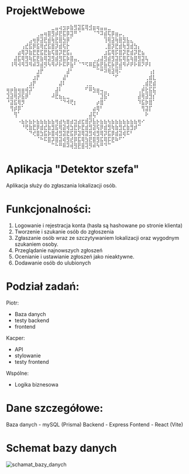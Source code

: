 # ProjektWebowe
⠀⠀⠀⠀⠀⠀⠀⠀⠀⠀⠀⠀⣀⣤⢴⣲⡶⣷⣻⣽⣯⢿⣺⣶⢶⣤⣤⣀⠀⠀⠀⠀⠀⠀⠀⠀⠀⠀⠀⠀
⠀⠀⠀⠀⠀⠀⠀⠀⢀⣤⢶⣿⣻⡾⣟⣯⡿⣽⠛⠈⠀⠀⠀⠈⠙⠽⣾⢯⡿⣶⡤⡀⠀⠀⠀⠀⠀⠀⠀⠀
⠀⠀⠀⠀⠀⠀⣠⢶⡿⣽⣟⣾⢷⣟⣿⣳⡿⠁⠀⠀⠀⠀⠀⠀⠀⠀⢹⢿⣽⢷⣿⣻⣧⣄⠀⠀⠀⠀⠀⠀
⠀⠀⠀⠀⢠⣞⣯⡿⣯⢿⣞⣯⣿⡽⣾⢯⡗⠀⠀⠀⠀⠀⠀⠀⠀⠀⢀⣿⡽⣟⣾⢷⣻⣾⣳⡄⠀⠀⠀⠀
⠀⠀⠀⣴⢿⡽⣷⣟⣟⣯⣟⣷⢯⣿⡽⣟⣯⡄⠀⠀⠀⠀⠀⠀⠀⠀⣰⣯⢿⡯⣿⡽⣟⣾⡽⣟⣦⠀⠀⠀
⠀⠀⣼⣯⢿⣻⢷⣯⣟⣷⢿⣽⣻⣾⣻⣯⡷⣿⣤⡀⠀⠀⠀⢀⣠⣼⣻⣾⣻⣽⣯⢿⣯⢷⣿⣻⣽⢧⠀⠀
⠀⠸⠻⠺⠻⠽⠻⠾⠽⣾⡻⠳⠻⠞⠗⠯⠟⣷⠃⠈⠙⠫⠿⣯⡷⣟⣷⢯⡷⣟⣾⠻⠞⠟⠗⠿⠝⠟⠇⠀
⠀⠀⠀⠀⠀⠀⠀⠀⣰⡟⠀⠀⠀⠀⠀⠀⣼⠃⠀⠀⠀⠀⠀⠀⠉⠛⠽⢿⣽⢿⠍⠀⠀⠀⠀⠀⠀⠀⢠⡆
⠀⠀⠀⠀⠀⠀⠀⣰⡟⠀⠀⠀⠀⠀⠀⣼⠃⠀⠀⠀⠀⠀⠀⠀⠀⠀⠀⠀⠈⠋⠀⠀⠀⠀⠀⠀⠀⢀⣾⣇
⠀⠀⠀⠀⠀⠀⣰⡟⠀⠀⠀⠀⠀⠀⣼⠇⠀⠀⠀⠀⠀⢀⣀⠀⠀⠀⠀⠀⠀⠀⠀⠀⠀⠀⠀⠀⢀⣾⣟⣾
⢶⡶⣷⢶⣶⢾⡽⠁⠀⠀⠀⠀⠀⣼⠇⠀⠀⠀⠀⠀⠀⠋⠿⣳⣶⢤⣀⠀⠀⠀⠀⠀⠀⠀⠀⢀⡾⣗⣯⣯
⣹⣽⢿⡽⣯⡿⠁⠀⠀⠀⠀⠀⠼⣟⣦⣄⣀⠀⠀⠀⠀⠀⠀⠀⠈⣹⣯⠃⠀⠀⠀⠀⠀⠀⠀⣼⢿⣽⣻⡎
⠘⣽⣯⢿⡻⠀⠀⠀⠀⠀⠀⠀⠀⠀⠈⠙⠺⢟⡆⠀⠀⠀⠀⠀⡴⣿⠁⠀⠀⠀⠀⠀⠀⠀⠀⠹⣯⡷⣿⠁
⠀⢻⡾⡿⠁⠀⠀⠀⠀⠀⠀⠀⠀⠀⠀⠀⠀⠀⠀⠀⠀⠀⠀⣴⢿⠃⠀⠀⠀⠀⠀⠀⠀⠀⠀⠀⢻⣽⡏⠀
⠀⠀⢻⠁⠀⠀⠀⠀⠀⠀⠀⠀⠀⠀⠀⠀⠀⠀⠀⠀⠀⠀⣼⢯⠃⠀⠀⠀⠀⠀⠀⠀⠀⠀⠀⠀⠀⠗⠀⠀
⠀⠀⠀⠠⣦⡦⣦⡦⣦⣦⣦⣦⣦⢶⣴⢦⣶⣴⣲⣴⣖⣾⡽⣧⡦⣦⣦⢦⣦⣦⣦⣦⣦⣦⣦⢶⠔⠀⠀⠀
⠀⠀⠀⠀⠘⢟⣷⣟⡿⣾⣞⣷⣻⣯⢿⣽⢾⣳⣟⡷⣟⣾⣻⣽⢯⡿⣾⣻⢷⣷⣻⣞⣷⣻⡾⠉⠀⠀⠀⠀
⠀⠀⠀⠀⠀⠀⠙⢞⣿⣳⣯⡷⣿⢾⣻⣽⣟⣯⡿⣽⢿⣽⣻⢾⣻⢿⡽⣯⡿⣾⣽⢾⠯⠃⠀⠀⠀⠀⠀⠀
⠀⠀⠀⠀⠀⠀⠀⠀⠈⠓⠯⣿⡽⣿⣽⢾⣻⣞⡿⣯⢿⣳⣟⣿⣻⣯⢿⡯⣟⠷⠋⠁⠀⠀⠀⠀⠀⠀⠀⠀
⠀⠀⠀⠀⠀⠀⠀⠀⠀⠀⠀⠀⠉⠓⠛⠿⠽⢾⣻⣟⣿⢽⡻⠾⠳⠛⠙⠉⠀⠀⠀⠀⠀⠀⠀⠀⠀⠀⠀⠀
<h1>Aplikacja "Detektor szefa"</h1>
Aplikacja służy do zgłaszania lokalizacji osób.

# Funkcjonalności:
1. Logowanie i rejestracja konta (hasła są hashowane po stronie klienta)
2. Tworzenie i szukanie osób do zgłoszenia
3. Zgłaszanie osób wraz ze szczytywaniem lokalizacji oraz wygodnym szukaniem osoby.
4. Przeglądanie najnowszych zgłoszeń
5. Ocenianie i ustawianie zgłoszeń jako nieaktywne.
6. Dodawanie osób do ulubionych

# Podział zadań:
Piotr:
- Baza danych
- testy backend
- frontend

Kacper:
- API
- stylowanie
- testy frontend

Wspólne:
- Logika biznesowa

# Dane szczegółowe:
Baza danych - mySQL (Prisma)
Backend - Express
Fontend - React (Vite)


# Schemat bazy danych
![schamat_bazy_danych](https://github.com/GitMasterProgrammer/ProjektWebowe/assets/126171998/3c2f9319-5f55-4882-9d4f-e2f946405258)



